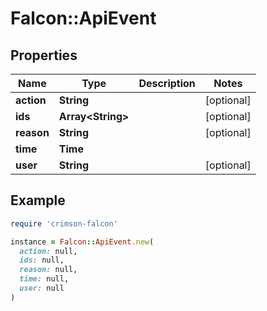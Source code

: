 # Falcon::ApiEvent

## Properties

| Name | Type | Description | Notes |
| ---- | ---- | ----------- | ----- |
| **action** | **String** |  | [optional] |
| **ids** | **Array&lt;String&gt;** |  | [optional] |
| **reason** | **String** |  | [optional] |
| **time** | **Time** |  |  |
| **user** | **String** |  | [optional] |

## Example

```ruby
require 'crimson-falcon'

instance = Falcon::ApiEvent.new(
  action: null,
  ids: null,
  reason: null,
  time: null,
  user: null
)
```

